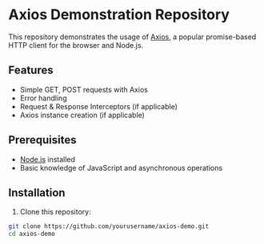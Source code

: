 # Axios Demonstration Repository

This repository demonstrates the usage of [Axios](https://github.com/axios/axios), a popular promise-based HTTP client for the browser and Node.js.

## Features

- Simple GET, POST requests with Axios
- Error handling
- Request & Response Interceptors (if applicable)
- Axios instance creation (if applicable)

## Prerequisites

- [Node.js](https://nodejs.org/en/) installed
- Basic knowledge of JavaScript and asynchronous operations

## Installation

1. Clone this repository:
```bash
git clone https://github.com/yourusername/axios-demo.git
cd axios-demo
